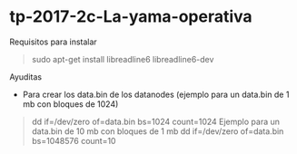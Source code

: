 # tp-2017-2c-La-yama-operativa

Requisitos para instalar
> sudo apt-get install libreadline6 libreadline6-dev

Ayuditas
* Para crear los data.bin de los datanodes (ejemplo para un data.bin de 1 mb con bloques de 1024)
 > dd if=/dev/zero of=data.bin bs=1024 count=1024 
 Ejemplo para un data.bin de 10 mb con bloques de 1 mb
 > dd if=/dev/zero of=data.bin bs=1048576 count=10